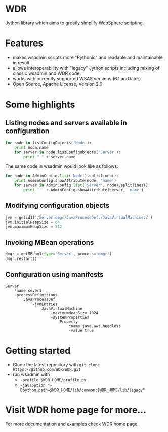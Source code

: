 WDR
===

Jython library which aims to greatly simplify WebSphere scripting.

# Features
* makes wsadmin scripts more "Pythonic" and readable and maintainable in result
* allows interoperability with "legacy" Jython scripts including mixing of classic wsadmin and WDR code
* works with currently supported WSAS versions (6.1 and later)
* Open Source, Apache License, Version 2.0

# Some highlights

## Listing nodes and servers available in configuration

```python
for node in listConfigObjects('Node'):
    print node.name
    for server in node.listConfigObjects('Server'):
        print " " + server.name
```

The same code in wsadmin would look like as follows:
```python
for node in AdminConfig.list('Node').splitlines():
    print AdminConfig.showAttribute(node, 'name')
    for server in AdminConfig.list('Server', node).splitlines():
        print ' ' + AdminConfig.showAttribute(server, 'name')
```
## Modifying configuration objects

```python
jvm = getid1('/Server:dmgr/JavaProcessDef:/JavaVirtualMachine:/')
jvm.initialHeapSize = 64
jvm.maximumHeapSize = 512
```

## Invoking MBean operations

```python
dmgr = getMBean1(type='Server', process='dmgr')
dmgr.restart()
```

## Configuration using manifests

```
Server
    *name sever1
    -processDefinitions
        JavaProcessDef
            -jvmEntries
                JavaVirtualMachine
                    -maximumHeapSize 1024
                    -systemProperties
                        Property
                            *name java.awt.headless
                            -value true
```


# Getting started

* Clone the latest repository with `git clone https://github.com/WDR/WDR.git`
* run wsadmin with 
  - `-profile $WDR_HOME/profile.py`
  - `-javaoption "-Dpython.path=$WDR_HOME/lib/common:$WDR_HOME/lib/legacy"`

# Visit WDR home page for more...

For more documentation and examples check [WDR home page](https://wdr.github.io/WDR/). 

